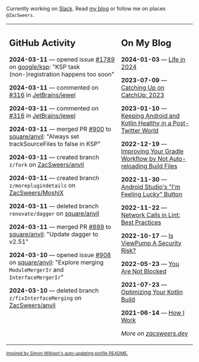 Currently working on [Slack](https://slack.com/). Read [my blog](https://zacsweers.dev/) or follow me on places `@ZacSweers`.

<table><tr><td valign="top" width="60%">

## GitHub Activity
<!-- githubActivity starts -->
**2024-03-11** — opened issue [#1789](https://github.com/google/ksp/issues/1789) on [google/ksp](https://github.com/google/ksp): "KSP task (non-)registration happens too soon"

**2024-03-11** — commented on [#316](https://github.com/JetBrains/jewel/issues/316#issuecomment-1989427887) in [JetBrains/jewel](https://github.com/JetBrains/jewel)

**2024-03-11** — commented on [#316](https://github.com/JetBrains/jewel/issues/316#issuecomment-1989423620) in [JetBrains/jewel](https://github.com/JetBrains/jewel)

**2024-03-11** — merged PR [#900](https://github.com/square/anvil/pull/900) to [square/anvil](https://github.com/square/anvil): "Always set trackSourceFiles to false in KSP"

**2024-03-11** — created branch `z/fork` on [ZacSweers/anvil](https://github.com/ZacSweers/anvil)

**2024-03-11** — created branch `z/moreplugindetails` on [ZacSweers/MoshiX](https://github.com/ZacSweers/MoshiX)

**2024-03-11** — deleted branch `renovate/dagger` on [square/anvil](https://github.com/square/anvil)

**2024-03-11** — merged PR [#889](https://github.com/square/anvil/pull/889) to [square/anvil](https://github.com/square/anvil): "Update dagger to v2.51"

**2024-03-10** — opened issue [#908](https://github.com/square/anvil/issues/908) on [square/anvil](https://github.com/square/anvil): "Explore merging `ModuleMergerIr` and `InterfaceMergerIr`"

**2024-03-10** — deleted branch `z/fixInterfaceMerging` on [ZacSweers/anvil](https://github.com/ZacSweers/anvil)
<!-- githubActivity ends -->
</td><td valign="top" width="40%">

## On My Blog
<!-- blog starts -->
**2024-01-03** — [Life in 2024](https://www.zacsweers.dev/life-in-2024/)

**2023-07-09** — [Catching Up on CatchUp: 2023](https://www.zacsweers.dev/catching-up-on-catchup-2023/)

**2023-01-10** — [Keeping Android and Kotlin Healthy in a Post-Twitter World](https://www.zacsweers.dev/keeping-android-healthy/)

**2022-12-19** — [Improving Your Gradle Workflow by Not Auto-reloading Build Files](https://www.zacsweers.dev/improving-your-workflow-by-not-auto-reloading-build-files/)

**2022-11-30** — [Android Studio's "I'm Feeling Lucky" Button](https://www.zacsweers.dev/android-studios-im-feeling-lucky-button/)

**2022-11-22** — [Network Calls in Lint: Best Practices](https://www.zacsweers.dev/network-calls-in-lint-best-practices/)

**2022-10-17** — [Is ViewPump A Security Risk?](https://www.zacsweers.dev/is-viewpump-a-security-risk/)

**2022-05-23** — [You Are Not Blocked](https://www.zacsweers.dev/you-are-not-blocked/)

**2021-07-23** — [Optimizing Your Kotlin Build](https://www.zacsweers.dev/optimizing-your-kotlin-build/)

**2021-06-14** — [How I Work](https://www.zacsweers.dev/how-i-work/)
<!-- blog ends -->
_More on [zacsweers.dev](https://zacsweers.dev/)_
</td></tr></table>

<sub><a href="https://simonwillison.net/2020/Jul/10/self-updating-profile-readme/">Inspired by Simon Willison's auto-updating profile README.</a></sub>